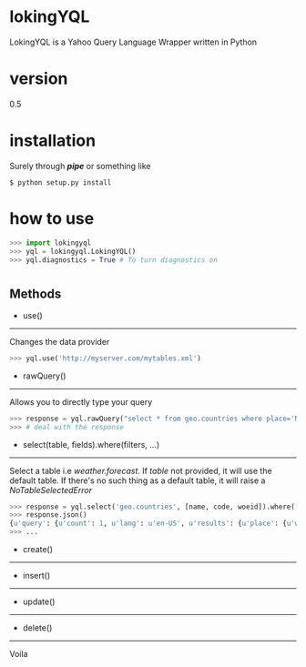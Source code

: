 lokingYQL
=========

LokingYQL is a Yahoo Query Language Wrapper written in Python

version
=======

0.5

installation
============

Surely through ***pipe*** or something like

```shell
$ python setup.py install 
```

how to use
==========

```python
>>> import lokingyql
>>> yql = lokingyql.LokingYQL()
>>> yql.diagnostics = True # To turn diagnostics on
```

#
Methods
-------

* use()
-------

Changes the data provider

```python
>>> yql.use('http://myserver.com/mytables.xml') 
```


* rawQuery()
------------

Allows you to directly type your query

```python
>>> response = yql.rawQuery("select * from geo.countries where place='North America'")
>>> # deal with the response
```

* select(table, fields).where(filters, ...)
-----------------------

Select a table i.e *weather.forecast*.
If *table* not provided, it will use the default table. If there's no such thing as a default table, it will raise a *NoTableSelectedError*

```python
>>> response = yql.select('geo.countries', [name, code, woeid]).where(['name', '=', 'Canada'])
>>> response.json()
{u'query': {u'count': 1, u'lang': u'en-US', u'results': {u'place': {u'woeid': u'23424775', u'name': u'Canada'}}, u'created': u'2014-08-16T19:04:08Z'}}
>>> ...
```

* create()
----------

* insert()
----------

* update()
----------

* delete()
----------

Voila






